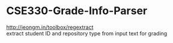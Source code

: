 # CSE330-Grade-Info-Parser
http://jeongm.in/toolbox/regextract  
extract student ID and repository type from input text for grading
